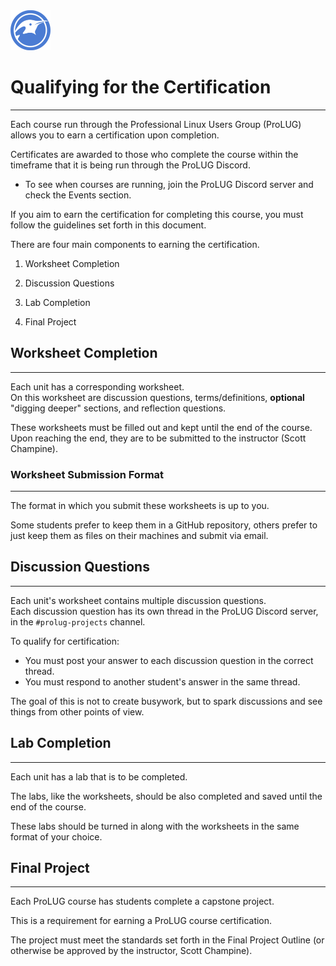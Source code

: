 <div class="flex-container">
        <img src="https://github.com/ProfessionalLinuxUsersGroup/img/blob/main/Assets/Logos/ProLUG_Round_Transparent_LOGO.png?raw=true" width="64" height="64"></img>
    <p>
        <h1>Qualifying for the Certification</h1>
    </p>
</div>

---

Each course run through the Professional Linux Users Group (ProLUG) allows you to earn
a certification upon completion.

Certificates are awarded to those who complete the course within the timeframe that
it is being run through the ProLUG Discord.

- To see when courses are running, join the ProLUG Discord server and check the
  Events section.

If you aim to earn the certification for completing this course, you must follow the
guidelines set forth in this document.

There are four main components to earning the certification.

1. Worksheet Completion

2. Discussion Questions

3. Lab Completion

4. Final Project

## Worksheet Completion

---

Each unit has a corresponding worksheet.  
On this worksheet are discussion questions, terms/definitions, **optional** "digging
deeper" sections, and reflection questions.

These worksheets must be filled out and kept until the end of the course.  
Upon reaching the end, they are to be submitted to the instructor (Scott Champine).

### Worksheet Submission Format

---

The format in which you submit these worksheets is up to you.

Some students prefer to keep them in a GitHub repository, others prefer to just keep
them as files on their machines and submit via email.

## Discussion Questions

---

Each unit's worksheet contains multiple discussion questions.  
Each discussion question has its own thread in the ProLUG Discord server, in the
`#prolug-projects` channel.

To qualify for certification:

- You must post your answer to each discussion question in the correct thread.
- You must respond to another student's answer in the same thread.

The goal of this is not to create busywork, but to spark discussions and see things
from other points of view.

## Lab Completion

---

Each unit has a lab that is to be completed.

The labs, like the worksheets, should be also completed and saved until the end of
the course.

These labs should be turned in along with the worksheets in the same format of your choice.

## Final Project

---

Each ProLUG course has students complete a capstone project.

This is a requirement for earning a ProLUG course certification.

The project must meet the standards set forth in the Final Project Outline (or
otherwise be approved by the instructor, Scott Champine).
